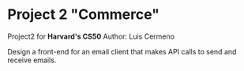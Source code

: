 # Project 2 "Commerce"
Project2 for **Harvard's CS50**
Author: Luis Cermeno

Design a front-end for an email client that makes API calls to send and receive emails.